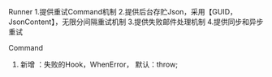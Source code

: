 Runner
1.提供重试Command机制
2.提供后台存贮Json，采用【GUID，JsonContent】，无限分间隔重试机制
3.提供失败邮件处理机制
4.提供同步和异步重试

Command
1. 新增 ：失败的Hook，WhenError， 默认：throw;